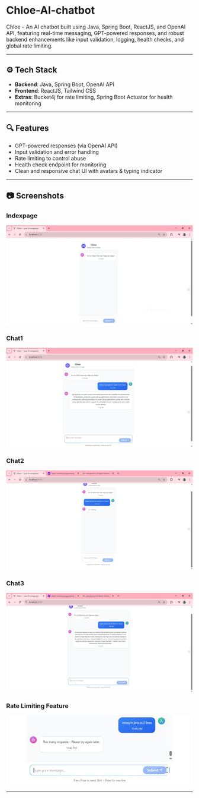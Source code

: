 # Chloe-AI-chatbot
Chloe – An AI chatbot built using Java, Spring Boot, ReactJS, and OpenAI API, featuring real-time messaging, GPT-powered responses, and robust backend enhancements like input validation, logging, health checks, and global rate limiting.

---

## ⚙️ Tech Stack

- **Backend**: Java, Spring Boot, OpenAI API
- **Frontend**: ReactJS, Tailwind CSS
- **Extras**: Bucket4j for rate limiting, Spring Boot Actuator for health monitoring

---

## 🔍 Features
  
- GPT-powered responses (via OpenAI API)  
- Input validation and error handling  
- Rate limiting to control abuse  
- Health check endpoint for monitoring
- Clean and responsive chat UI with avatars & typing indicator

---

## 📷 Screenshots
### Indexpage
![Chloe Chatbot UI - Indexpage](https://github.com/S-Gauri-23/Chloe-AI-chatbot/blob/master/Screenshots/indexpage.JPG)

### Chat1
![Chloe Chatbot UI - Chat1](https://github.com/S-Gauri-23/Chloe-AI-chatbot/blob/master/Screenshots/chat1.JPG)

### Chat2
![Chloe Chatbot UI - Chat2](https://github.com/S-Gauri-23/Chloe-AI-chatbot/blob/master/Screenshots/chat2.JPG)

### Chat3
![Chloe Chatbot UI - Chat3](https://github.com/S-Gauri-23/Chloe-AI-chatbot/blob/master/Screenshots/chat3.JPG)

### Rate Limiting Feature
![Chloe Chatbot UI - Rate Limiting Feature](https://github.com/S-Gauri-23/Chloe-AI-chatbot/blob/master/Screenshots/rate%20limiting%20feature.JPG)

---
